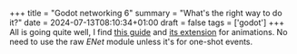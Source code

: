 +++
title = "Godot networking 6"
summary = "What's the right way to do it?"
date = 2024-07-13T08:10:34+01:00
draft = false
tags = ['godot']
+++
All is going quite well, I find [this guide](https://www.youtube.com/watch?v=AytWpymeVJw) and [its extension](https://www.youtube.com/watch?v=75t3HrymoBE) for animations. No need to use the raw *ENet* module unless it's for one-shot events.

